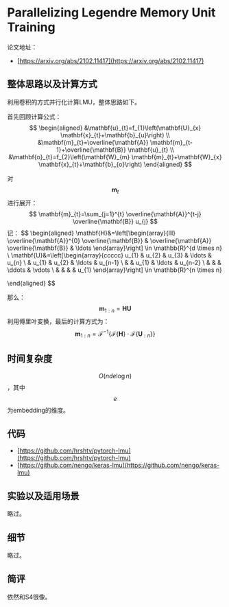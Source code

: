 # Parallelizing Legendre Memory Unit Training

论文地址：

- [https://arxiv.org/abs/2102.11417](https://arxiv.org/abs/2102.11417)



## 整体思路以及计算方式

利用卷积的方式并行化计算LMU，整体思路如下。

首先回顾计算公式：
$$
\begin{aligned}
&\mathbf{u}_{t}=f_{1}\left(\mathbf{U}_{x} \mathbf{x}_{t}+\mathbf{b}_{u}\right) \\
&\mathbf{m}_{t}=\overline{\mathbf{A}} \mathbf{m}_{t-1}+\overline{\mathbf{B}} \mathbf{u}_{t} \\
&\mathbf{o}_{t}=f_{2}\left(\mathbf{W}_{m} \mathbf{m}_{t}+\mathbf{W}_{x} \mathbf{x}_{t}+\mathbf{b}_{o}\right)
\end{aligned}
$$

对$$\mathbf m_t$$进行展开：
$$
\mathbf{m}_{t}=\sum_{j=1}^{t} \overline{\mathbf{A}}^{t-j} \overline{\mathbf{B}} u_{j}
$$
记：
$$
\begin{aligned}
\mathbf{H}&=\left[\begin{array}{lll}
\overline{\mathbf{A}}^{0} \overline{\mathbf{B}} & \overline{\mathbf{A}} \overline{\mathbf{B}} & \ldots
\end{array}\right] \in \mathbb{R}^{d \times n} \\
\mathbf{U}&=\left[\begin{array}{ccccc}
u_{1} & u_{2} & u_{3} & \ldots & u_{n} \\
& u_{1} & u_{2} & \ldots & u_{n-1} \\
& & u_{1} & \ldots & u_{n-2} \\
& & & \ddots & \vdots \\
& & & & u_{1}
\end{array}\right] \in \mathbb{R}^{n \times n}

\end{aligned}
$$

那么：
$$
\mathbf{m}_{1: n}=\mathbf{H U}
$$
利用傅里叶变换，最后的计算方式为：
$$
\mathbf{m}_{1: n}=\mathcal{F}^{-1}\left\{\mathcal{F}\{\mathbf{H}\} \cdot \mathcal{F}\left\{\mathbf{U}_{: n}\right\}\right\}
$$



## 时间复杂度

$$O(nd e\log n )$$，其中$$e$$为embedding的维度。



## 代码

- [https://github.com/hrshtv/pytorch-lmu](https://github.com/hrshtv/pytorch-lmu)
- [https://github.com/nengo/keras-lmu](https://github.com/nengo/keras-lmu)



## 实验以及适用场景

略过。



## 细节

略过。



## 简评

依然和S4很像。